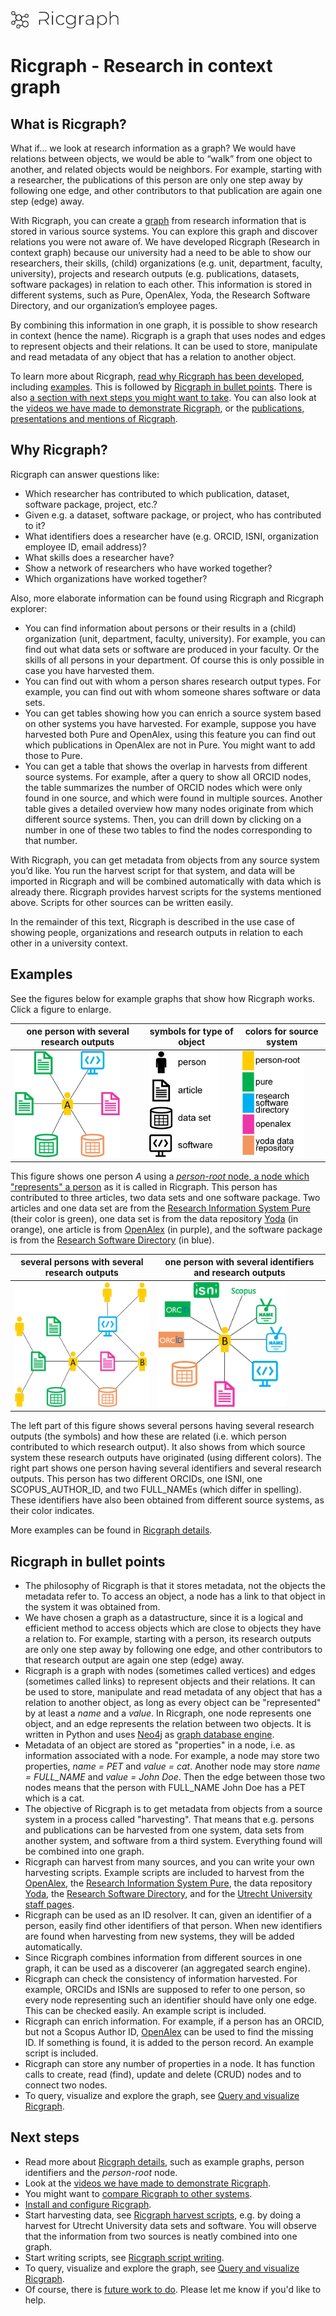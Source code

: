 <img src="docs/images/ricgraph_logo.jpg" height="30"> 

# Ricgraph - Research in context graph 

## What is Ricgraph?

What if... we look at research information as a graph? We would have relations 
between objects, we would be able to “walk”
from one object to another, and related objects would be neighbors. 
For example, starting with a researcher, the publications
of this person are only one step away by following one edge, 
and other contributors to that publication are again
one step (edge) away.

With Ricgraph, you can create a 
[graph](https://en.wikipedia.org/wiki/Graph_theory)
from research information that
is stored in various source systems. You can
explore this graph and discover relations you were not aware of. 
We have developed Ricgraph (Research in context graph)
because our university had a need to be able to show our researchers, 
their skills, (child) organizations (e.g. unit, department, faculty, university),
projects and research outputs (e.g. publications, 
datasets, software packages) in relation to each other.
This information is stored in different systems, such as Pure, OpenAlex, Yoda, 
the Research Software Directory, and our
organization’s employee pages.

By combining this information in one graph, it is possible to show 
research in context (hence the name). Ricgraph is a
graph that uses nodes and edges to represent objects and their relations. 
It can be used to store, manipulate and read
metadata of any object that has a relation to another object.

To learn more about Ricgraph,
[read why Ricgraph has been developed](#why-ricgraph), including
[examples](#examples). This is followed by
[Ricgraph in bullet points](#ricgraph-in-bullet-points). There is also
[a section with next steps you might want to take](#next-steps).
You can also look at
the [videos we have made to demonstrate Ricgraph](docs/ricgraph_example_use_videos.md),
or the [publications, presentations and mentions of Ricgraph](docs/ricgraph_publications_presentations_mentions.md).

## Why Ricgraph?

Ricgraph can answer questions like:
* Which researcher has contributed to which publication, dataset, software package, project, etc.?
* Given e.g. a dataset, software package, or project, who has contributed to it?
* What identifiers does a researcher have (e.g. ORCID, ISNI, organization employee ID, email address)?
* What skills does a researcher have?
* Show a network of researchers who have worked together?
* Which organizations have worked together?

Also, more elaborate information can be found using Ricgraph and Ricgraph explorer:
* You can find information about persons or their results in a (child) 
  organization (unit, department, faculty, university). 
  For example, you can find out what data sets or software are produced in your faculty. Or the skills of all persons in your department. Of course this is only possible in case you have harvested them.
* You can find out with whom a person shares research output types. 
  For example, you can find out with whom someone shares software or data sets.
* You can get tables showing how you can enrich a source system based on other systems you have harvested. For example, suppose you have harvested both Pure and OpenAlex, using this feature you can find out which publications in OpenAlex are not in Pure. You might want to add those to Pure.
* You can get a table that shows the overlap in harvests from different source systems. 
  For example, after a query to show all ORCID nodes, 
  the table summarizes the number of ORCID nodes which were
  only found in one source, and which were found in multiple sources. 
  Another table gives a detailed overview how many
  nodes originate from which different source systems. Then, you can drill down by 
  clicking on a number in one of these
  two tables to find the nodes corresponding to that number. 

With Ricgraph, you can get metadata from objects from any source system you’d like. 
You run the harvest script for that
system, and data will be imported in Ricgraph and will be 
combined automatically with data which is already there.
Ricgraph provides harvest scripts for the systems mentioned above. 
Scripts for other sources can be written easily.

In the remainder of this text, Ricgraph is described in the use case of
showing people, organizations and research outputs in relation to each other
in a university context.

## Examples

See the figures below for example graphs that show how Ricgraph works.
Click a figure to enlarge.

| one person with several research outputs                                  | symbols for type of object                       | colors for source system                                 |
|---------------------------------------------------------------------------|--------------------------------------------------|----------------------------------------------------------|
| <img src="docs/images/one-person-with-research-outputs.jpg" height="170"> | <img src="docs/images/symbols.jpg" height="170"> | <img src="docs/images/colors-vertical.jpg" height="170"> |


This figure shows one person *A* using a
[*person-root* node, a node which "represents" a person](docs/ricgraph_details.md#person-root-node-in-ricgraph)
as it is called
in Ricgraph.
This person has contributed to three articles, two data sets and one software package.
Two articles and one data set are from
the [Research Information System Pure](https://www.elsevier.com/solutions/pure)
(their color is green),
one data set is from
the data repository [Yoda](https://search.datacite.org/repositories/delft.uu)
(in orange), 
one article is from [OpenAlex](https://openalex.org) (in purple),
and
the software package is from the
[Research Software Directory](https://research-software-directory.org) (in blue).


| several persons with several research outputs                                  | one person with several identifiers and research outputs         |
|--------------------------------------------------------------------------------|------------------------------------------------------------------|
| <img src="docs/images/several-persons-with-research-outputs.jpg" height="200"> | <img src="docs/images/identifiers-and-outputs.jpg" height="200"> |

The left part of this figure shows several persons having several research outputs
(the symbols) and
how these are related (i.e. which person contributed to which research output).
It also shows from which source system these research outputs have originated
(using different colors).
The right part shows one person having several identifiers and several research outputs.
This person has two different ORCIDs, one ISNI, one SCOPUS_AUTHOR_ID, and two FULL_NAMEs (which differ
in spelling). These identifiers have also been obtained from different source systems, as their color indicates.

More examples can be found in [Ricgraph details](docs/ricgraph_details.md).

## Ricgraph in bullet points

* The philosophy of Ricgraph is that it stores metadata, not the objects the metadata
  refer to. To access an object, a node has a link to that object in
  the system it was obtained from. 
* We have chosen a
  graph as a datastructure, since it is a logical and efficient
  method to access objects
  which are close to objects they have a relation to. For example,
  starting with a person, its research outputs are only one
  step away by following one edge, and other contributors to that research output are
  again one step (edge) away.
* Ricgraph is a graph with
  nodes (sometimes called vertices)
  and edges (sometimes called links) to represent objects and their relations.
  It can be used to store, manipulate and read metadata of any object that
  has a relation to another object,
  as long as every object can be "represented" by at least a *name* and a *value*.
  In Ricgraph, one node represents one object, and an edge represents the
  relation between two objects.
  It is written in Python and uses [Neo4j](https://neo4j.com)
  as [graph database engine](https://en.wikipedia.org/wiki/Graph_database).
* Metadata of an object are stored as "properties"
  in a node, i.e. as information associated with a node.
  For example, a node may store two properties, *name = PET* and
  *value = cat*. Another node may store *name = FULL_NAME* and *value = John Doe*.
  Then the edge between those two nodes means that the person with FULL_NAME John Doe
  has a PET which is a cat.
* The objective of Ricgraph is to get metadata from
  objects from a source system in a process called "harvesting".
  That means that e.g. persons and publications
  can be harvested from one system, data sets from another system, and software from a third system.
  Everything found will be combined into one graph.
* Ricgraph can harvest from many sources, and you can write your own
  harvesting scripts. Example scripts are included to
  harvest from the [OpenAlex](https://openalex.org), 
  the [Research Information System Pure](https://www.elsevier.com/solutions/pure),
  the data repository [Yoda](https://search.datacite.org/repositories/delft.uu),
  the [Research Software Directory](https://research-software-directory.org), and 
  for the [Utrecht University staff pages](https://www.uu.nl/staff/search).
* Ricgraph can be used as an ID resolver. It can, given an identifier of a person,
  easily find other identifiers of that person. When new identifiers are found when
  harvesting from new systems,
  they will be added automatically. 
* Since Ricgraph combines information from different sources in one graph, it
  can be used as a discoverer (an aggregated search engine).
* Ricgraph can check the consistency of information harvested. For example, ORCIDs and ISNIs
  are supposed to refer to one person, so every node representing such an identifier should have
  only one edge. This can be checked easily.
  An example script is included.
* Ricgraph can enrich information. For example,
  if a person has an ORCID, but not a Scopus Author ID,
  [OpenAlex](https://openalex.org) can be used
  to find the missing ID. If something is found, it is added to the person record.
  An example script is included.
* Ricgraph can store any number of properties in a node.
  It has function calls to
  create, read (find), update and delete (CRUD) nodes and to connect two nodes.
* To query, visualize and explore the graph, 
  see [Query and visualize Ricgraph](docs/ricgraph_query_visualize.md).

## Next steps

* Read more about [Ricgraph details](docs/ricgraph_details.md),
  such as example graphs, person identifiers and the *person-root* node.
* Look at the [videos we have made to demonstrate Ricgraph](docs/ricgraph_example_use_videos.md).
* You might want to [compare Ricgraph to other systems](docs/ricgraph_comparison.md).
* [Install and configure Ricgraph](docs/ricgraph_install_configure.md).
* Start harvesting data, see [Ricgraph harvest scripts](docs/ricgraph_harvest_scripts.md),
  e.g. by doing a harvest for Utrecht University data sets and
  software. 
  You will observe that the information from two sources is neatly combined into one graph.
* Start writing scripts, see [Ricgraph script writing](docs/ricgraph_script_writing.md).
* To query, visualize and explore the graph,
  see [Query and visualize Ricgraph](docs/ricgraph_query_visualize.md).
* Of course, there is [future work to do](docs/ricgraph_future_work.md). Please let me know
  if you'd like to help.

